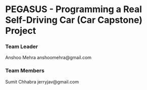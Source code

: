<h1> PEGASUS - Programming a Real Self-Driving Car (Car Capstone) Project </h1>
<h3>Team Leader</h3>
Anshoo Mehra
anshoomehra@gmail.com
<br>
<h3>Team Members</h3>
Sumit Chhabra
jerryjav@gmail.com
<br>
